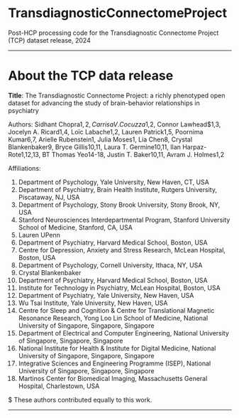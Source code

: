 # TransdiagnosticConnectomeProject
Post-HCP processing code for the Transdiagnostic Connectome Project (TCP) dataset release, 2024

<hr>
<h1>About the TCP data release </h1>   

**Title**: The Transdiagnostic Connectome Project: a richly phenotyped open dataset for advancing the study of brain-behavior relationships in psychiatry

Authors:
Sidhant Chopra$1,2, Carrisa V. Cocuzza$1,2, Connor Lawhead$1,3, Jocelyn A. Ricard1,4, Loïc Labache1,2, Lauren Patrick1,5, Poornima Kumar6,7, Arielle Rubenstein1, Julia Moses1, Lia Chen8, Crystal Blankenbaker9, Bryce Gillis10,11, Laura T. Germine10,11, Ilan Harpaz-Rote1,12,13, BT Thomas Yeo14-18, Justin T. Baker10,11, Avram J. Holmes1,2

Affiliations: 
1.	Department of Psychology, Yale University, New Haven, CT, USA
2.	Department of Psychiatry, Brain Health Institute, Rutgers University, Piscataway, NJ, USA
3.	Department of Psychology, Stony Brook University, Stony Brook, NY, USA
4.	Stanford Neurosciences Interdepartmental Program, Stanford University School of Medicine, Stanford, CA, USA
5.	Lauren UPenn 
6.	Department of Psychiatry, Harvard Medical School, Boston, USA
7.	Centre for Depression, Anxiety and Stress Research, McLean Hospital, Boston, USA
8.	Department of Psychology, Cornell University, Ithaca, NY, USA
9.	Crystal Blankenbaker 
10.	Department of Psychiatry, Harvard Medical School, Boston, USA
11.	Institute for Technology in Psychiatry, McLean Hospital, Boston, USA
12.	Department of Psychiatry, Yale University, New Haven, USA 
13.	Wu Tsai Institute, Yale University, New Haven, USA
14.	Centre for Sleep and Cognition & Centre for Translational Magnetic Resonance Research, Yong Loo Lin School of Medicine, National University of Singapore, Singapore, Singapore
15.	Department of Electrical and Computer Engineering, National University of Singapore, Singapore, Singapore
16.	National Institute for Health & Institute for Digital Medicine, National University of Singapore, Singapore, Singapore
17.	Integrative Sciences and Engineering Programme (ISEP), National University of Singapore, Singapore, Singapore
18.	Martinos Center for Biomedical Imaging, Massachusetts General Hospital, Charlestown, USA

$ These authors contributed equally to this work.
<hr>
